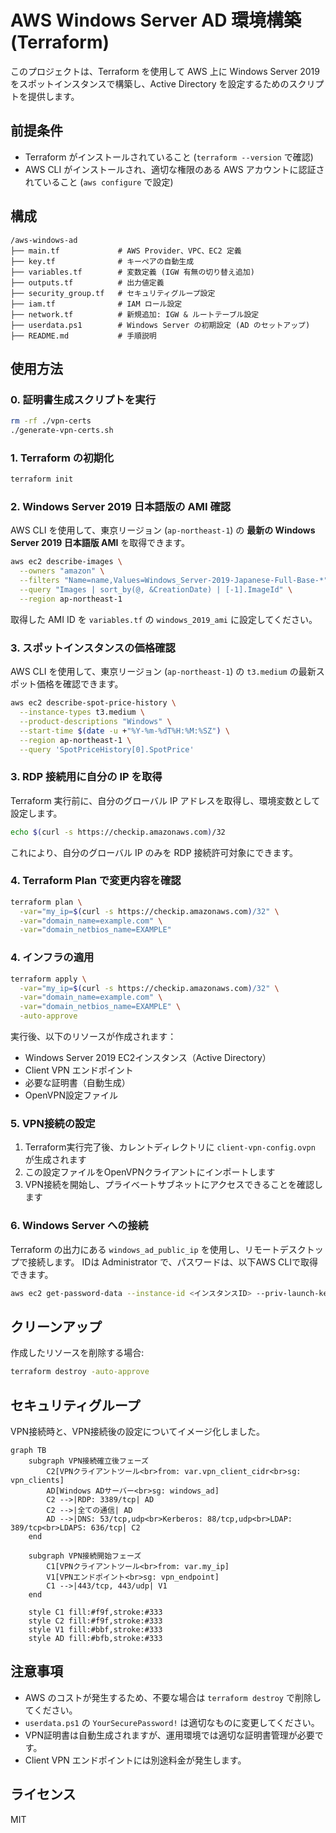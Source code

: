 # AWS Windows Server AD 環境構築 (Terraform)

このプロジェクトは、Terraform を使用して AWS 上に Windows Server 2019 をスポットインスタンスで構築し、Active Directory を設定するためのスクリプトを提供します。

## 前提条件

- Terraform がインストールされていること (`terraform --version` で確認)
- AWS CLI がインストールされ、適切な権限のある AWS アカウントに認証されていること (`aws configure` で設定)

## 構成

```
/aws-windows-ad
├── main.tf             # AWS Provider、VPC、EC2 定義
├── key.tf              # キーペアの自動生成
├── variables.tf        # 変数定義 (IGW 有無の切り替え追加)
├── outputs.tf          # 出力値定義
├── security_group.tf   # セキュリティグループ設定
├── iam.tf              # IAM ロール設定
├── network.tf          # 新規追加: IGW & ルートテーブル設定
├── userdata.ps1        # Windows Server の初期設定 (AD のセットアップ)
├── README.md           # 手順説明
```

## 使用方法

### 0. 証明書生成スクリプトを実行
```bash
rm -rf ./vpn-certs
./generate-vpn-certs.sh
```

### 1. Terraform の初期化

```sh
terraform init
```

### 2. Windows Server 2019 日本語版の AMI 確認

AWS CLI を使用して、東京リージョン (`ap-northeast-1`) の **最新の Windows Server 2019 日本語版 AMI** を取得できます。

```sh
aws ec2 describe-images \
  --owners "amazon" \
  --filters "Name=name,Values=Windows_Server-2019-Japanese-Full-Base-*" \
  --query "Images | sort_by(@, &CreationDate) | [-1].ImageId" \
  --region ap-northeast-1
```

取得した AMI ID を `variables.tf` の `windows_2019_ami` に設定してください。

### 3. スポットインスタンスの価格確認

AWS CLI を使用して、東京リージョン (`ap-northeast-1`) の `t3.medium` の最新スポット価格を確認できます。

```sh
aws ec2 describe-spot-price-history \
  --instance-types t3.medium \
  --product-descriptions "Windows" \
  --start-time $(date -u +"%Y-%m-%dT%H:%M:%SZ") \
  --region ap-northeast-1 \
  --query 'SpotPriceHistory[0].SpotPrice'
```

### 3. RDP 接続用に自分の IP を取得

Terraform 実行前に、自分のグローバル IP アドレスを取得し、環境変数として設定します。

```sh
echo $(curl -s https://checkip.amazonaws.com)/32
```

これにより、自分のグローバル IP のみを RDP 接続許可対象にできます。

### 4. Terraform Plan で変更内容を確認

```bash
terraform plan \
  -var="my_ip=$(curl -s https://checkip.amazonaws.com)/32" \
  -var="domain_name=example.com" \
  -var="domain_netbios_name=EXAMPLE"
```

### 4. インフラの適用

```bash
terraform apply \
  -var="my_ip=$(curl -s https://checkip.amazonaws.com)/32" \
  -var="domain_name=example.com" \
  -var="domain_netbios_name=EXAMPLE" \
  -auto-approve
```

実行後、以下のリソースが作成されます：
- Windows Server 2019 EC2インスタンス（Active Directory）
- Client VPN エンドポイント
- 必要な証明書（自動生成）
- OpenVPN設定ファイル

### 5. VPN接続の設定

1. Terraform実行完了後、カレントディレクトリに `client-vpn-config.ovpn` が生成されます
2. この設定ファイルをOpenVPNクライアントにインポートします
3. VPN接続を開始し、プライベートサブネットにアクセスできることを確認します

### 6. Windows Server への接続

Terraform の出力にある `windows_ad_public_ip` を使用し、リモートデスクトップで接続します。
IDは Administrator で、パスワードは、以下AWS CLIで取得できます。

```bash
aws ec2 get-password-data --instance-id <インスタンスID> --priv-launch-key windows_ad_key.pem
```

## クリーンアップ

作成したリソースを削除する場合:

```sh
terraform destroy -auto-approve
```

## セキュリティグループ

VPN接続時と、VPN接続後の設定についてイメージ化しました。

```mermaid
graph TB
    subgraph VPN接続確立後フェーズ
        C2[VPNクライアントツール<br>from: var.vpn_client_cidr<br>sg: vpn_clients]
        AD[Windows ADサーバー<br>sg: windows_ad]
        C2 -->|RDP: 3389/tcp| AD
        C2 -->|全ての通信| AD
        AD -->|DNS: 53/tcp,udp<br>Kerberos: 88/tcp,udp<br>LDAP: 389/tcp<br>LDAPS: 636/tcp| C2
    end

    subgraph VPN接続開始フェーズ
        C1[VPNクライアントツール<br>from: var.my_ip]
        V1[VPNエンドポイント<br>sg: vpn_endpoint]
        C1 -->|443/tcp, 443/udp| V1
    end

    style C1 fill:#f9f,stroke:#333
    style C2 fill:#f9f,stroke:#333
    style V1 fill:#bbf,stroke:#333
    style AD fill:#bfb,stroke:#333
```

## 注意事項

- AWS のコストが発生するため、不要な場合は `terraform destroy` で削除してください。
- `userdata.ps1` の `YourSecurePassword!` は適切なものに変更してください。
- VPN証明書は自動生成されますが、運用環境では適切な証明書管理が必要です。
- Client VPN エンドポイントには別途料金が発生します。

## ライセンス

MIT
